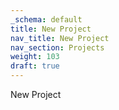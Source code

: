 ```yaml
---
_schema: default
title: New Project
nav_title: New Project
nav_section: Projects
weight: 103
draft: true
---
```

New Project